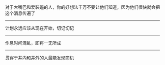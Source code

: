 对于大嘴巴和爱装逼的人，你的好想法千万不要让他们知道，因为他们很快就会把这个消息传遍了
___
计划永远应该从现在开始，切记切记
___
作息时间混乱，即将一无所成
___
贯穿于井内和井外的人最能发现商机
